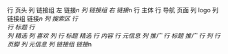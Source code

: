 行 页头
    列 链接组 左
        链接*n
    列 链接组 右
        链接*n
行 主体
    行 导航 页面
        列 logo
        列 链接组
            链接*n
        列 搜索区
    行  
        行  标题 
        行  
            列 精选
                列 喜欢
                列
                    行 标题 精选
                    行 内容
                    行 元信息
            列 推广
                行 标题 推广
                行
                    列
行 页脚
    列 元信息
    列 链接组
        链接*n
